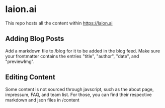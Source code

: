 # laion.ai

This repo hosts all the content within https://laion.ai

## Adding Blog Posts

Add a markdown file to /blog for it to be added in the blog feed. Make sure your frontmatter contains the entries "title", "author", "date", and "previewImg".

## Editing Content

Some content is not sourced through javscript, such as the about page, impressum, FAQ, and team list. For those, you can find their respective markdown and json files in /content
